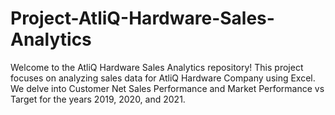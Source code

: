 # Project-AtliQ-Hardware-Sales-Analytics
Welcome to the AtliQ Hardware Sales Analytics repository! This project focuses on analyzing sales data for AtliQ Hardware Company using Excel. We delve into Customer Net Sales Performance and Market Performance vs Target for the years 2019, 2020, and 2021.
